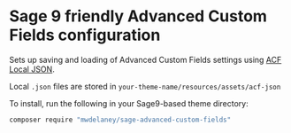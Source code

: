 # Sage 9 friendly Advanced Custom Fields configuration

Sets up saving and loading of Advanced Custom Fields settings using [ACF Local JSON](https://www.advancedcustomfields.com/resources/local-json/).

Local `.json` files are stored in `your-theme-name/resources/assets/acf-json`

To install, run the following in your Sage9-based theme directory:
```bash
composer require "mwdelaney/sage-advanced-custom-fields"
```
